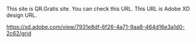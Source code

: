 This site is QR.Gratis site. 
You can check this URL. This URL is Adobe XD design URL.

https://xd.adobe.com/view/7931e8df-6f26-4a71-9aa8-464d16e3a1d0-2c62/grid